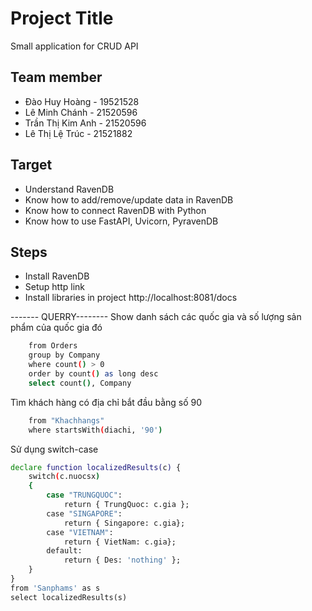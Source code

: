 # Project Title

Small application for CRUD API

## Team member

- Đào Huy Hoàng - 19521528
- Lê Minh Chánh - 21520596
- Trần Thị Kim Anh - 21520596
- Lê Thị Lệ Trúc - 21521882

## Target

- Understand RavenDB
- Know how to add/remove/update data in RavenDB
- Know how to connect RavenDB with Python
- Know how to use FastAPI, Uvicorn, PyravenDB

## Steps

- Install RavenDB
- Setup http link
- Install libraries in project
  http://localhost:8081/docs

------- QUERRY--------
Show danh sách các quốc gia và số lượng sản phẩm của quốc gia đó

```bash
    from Orders
    group by Company
    where count() > 0
    order by count() as long desc
    select count(), Company
```

Tìm khách hàng có địa chỉ bắt đầu bằng số 90

```bash
    from "Khachhangs"
    where startsWith(diachi, '90')

```

Sử dụng switch-case

```bash
declare function localizedResults(c) {
    switch(c.nuocsx)
    {
        case "TRUNGQUOC":
            return { TrungQuoc: c.gia };
        case "SINGAPORE":
            return { Singapore: c.gia};
        case "VIETNAM":
            return { VietNam: c.gia};
        default:
            return { Des: 'nothing' };
    }
}
from 'Sanphams' as s
select localizedResults(s)
```
